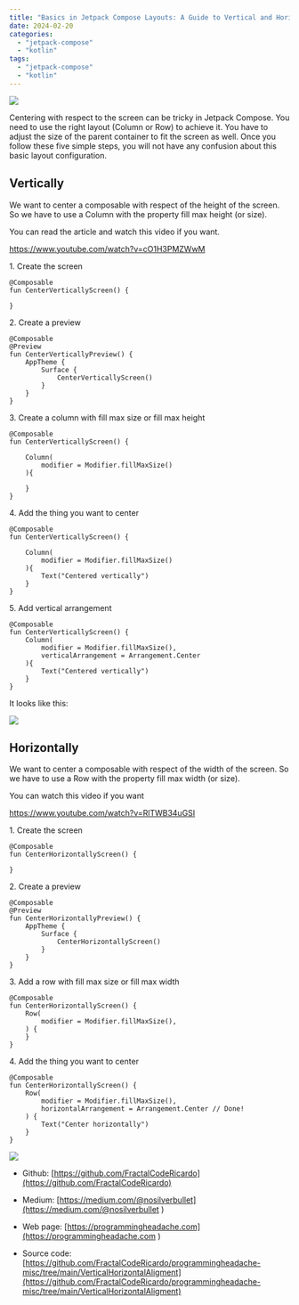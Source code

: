 ```yaml
---
title: "Basics in Jetpack Compose Layouts: A Guide to Vertical and Horizontal Centering"
date: 2024-02-20
categories: 
  - "jetpack-compose"
  - "kotlin"
tags: 
  - "jetpack-compose"
  - "kotlin"
---
```


![](images/image-4.png)

Centering with respect to the screen can be tricky in Jetpack Compose. You need to use the right layout (Column or Row) to achieve it. You have to adjust the size of the parent container to fit the screen as well. Once you follow these five simple steps, you will not have any confusion about this basic layout configuration.

## Vertically

We want to center a composable with respect of the height of the screen. So we have to use a Column with the property fill max height (or size).

You can read the article and watch this video if you want.

https://www.youtube.com/watch?v=cO1H3PMZWwM

1\. Create the screen

```
@Composable
fun CenterVerticallyScreen() {

}
```

2\. Create a preview

```
@Composable
@Preview
fun CenterVerticallyPreview() {
    AppTheme {
        Surface {
            CenterVerticallyScreen()
        }
    }
}
```

3\. Create a column with fill max size or fill max height

```
@Composable
fun CenterVerticallyScreen() {

    Column(
        modifier = Modifier.fillMaxSize()
    ){

    }
}
```

4\. Add the thing you want to center

```
@Composable
fun CenterVerticallyScreen() {

    Column(
        modifier = Modifier.fillMaxSize()
    ){
        Text("Centered vertically")
    }
}
```

5\. Add vertical arrangement

```
@Composable
fun CenterVerticallyScreen() {
    Column(
        modifier = Modifier.fillMaxSize(),
        verticalArrangement = Arrangement.Center 
    ){
        Text("Centered vertically")
    }
}
```

It looks like this:

![](images/image-3.png)

## Horizontally

We want to center a composable with respect of the width of the screen. So we have to use a Row with the property fill max width (or size).

You can watch this video if you want

https://www.youtube.com/watch?v=RlTWB34uGSI

1\. Create the screen

```
@Composable
fun CenterHorizontallyScreen() {

}
```

2\. Create a preview

```
@Composable
@Preview
fun CenterHorizontallyPreview() {
    AppTheme {
        Surface {
            CenterHorizontallyScreen()
        }
    }
}
```

3\. Add a row with fill max size or fill max width

```
@Composable
fun CenterHorizontallyScreen() {
    Row(
        modifier = Modifier.fillMaxSize(),
    ) {
    }
}
```

4\. Add the thing you want to center

```
@Composable
fun CenterHorizontallyScreen() {
    Row(
        modifier = Modifier.fillMaxSize(),
        horizontalArrangement = Arrangement.Center // Done!
    ) {
        Text("Center horizontally")
    }
}
```

![](images/image-5.png)

- Github: [https://github.com/FractalCodeRicardo](https://github.com/FractalCodeRicardo)

- Medium: [https://medium.com/@nosilverbullet](https://medium.com/@nosilverbullet )

- Web page: [https://programmingheadache.com](https://programmingheadache.com )

- Source code: [https://github.com/FractalCodeRicardo/programmingheadache-misc/tree/main/VerticalHorizontalAligment](https://github.com/FractalCodeRicardo/programmingheadache-misc/tree/main/VerticalHorizontalAligment)
